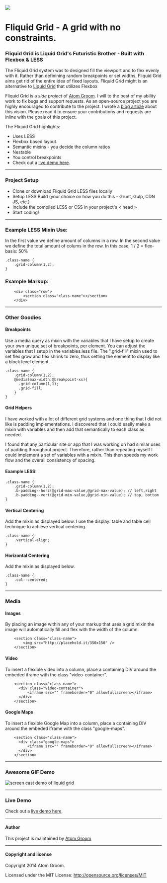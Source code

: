 
![](http://atomgroomdesign.github.io/fliquid-grid/img/fliquid-Grid-Logo.png)

# Fliquid Grid - A grid with no constraints.

### Fliquid Grid is Liquid Grid's Futuristic Brother - Built with Flexbox & LESS

The Fliquid Grid system was to designed fill the viewport and to flex evenly with it. Rather than definining random breakpoints or set widths, Fliquid Grid aims get rid of the entire idea of fixed layouts. Fliquid Grid might is an alternative to [Liquid Grid](http://atomgroomdesign.github.io/liquid-grid/) that utilizes Flexbox

Fliquid Grid is a _side project_ of [Atom Groom](http://www.atomgroom.com). I will to the best of my ability work to fix bugs and support requests.  As an open-source project you are highly encouraged to contribute to the project.  I wrote a [blog article](http://www.atomgroom.com/thoughts/the-return-of-full-width-design) about this vision.  Please read it to ensure your contributions and requests are inline with the goals of this project.

The Fliquid Grid highlights:

*   Uses LESS
*   Flexbox based layout.
*   Semantic mixins - you decide the column ratios
*   Nestable
*   You control breakpoints
*   Check out a [live demo here](http://atomgroomdesign.github.io/liquid-grid/demo/).


* * *

### Project Setup 

* Clone or download Fliquid Grid LESS files locally
* Setup LESS Build (your choice on how you do this - Grunt, Gulp, CDN JS, etc.)
* Include the compiled LESS or CSS in your project's < head > 
* Start coding!

* * *

### Example LESS Mixin Use:

In the first value we define amount of columns in a row.  In the second value we define the total amount of colums in the row.  In this case, 1 / 2 = flex-basis: 50%

```
.class-name {
	.grid-column(1,2);
}
```

### Example Markup:

```
	<div class="row">
		<section class="class-name"></section>
	</div>
```

* * *

### Other Goodies

#### Breakpoints
Use a media query as mixin with the variables that I have setup to create your own unique set of breakpoints, per element. You can adjust the variables that I setup in the variables.less file. The ".grid-fill" mixin used to set flex grow and flex shrink to zero, thus setting the element to display like a block level element.

```
.class-name {
	.grid-column(1,2);
    @media(max-width:@breakpoint-xs){
      .grid-column(1,1);
      .grid-fill;
    }
}
```

#### Grid Helpers

I have worked with a lot of different grid systems and one thing that I did not like is padding implementations. I discovered that I could easily make a mixin with variables and then add that semantically to each class as needed.

I found that any particular site or app that I was working on had similar uses of padding throughout project.  Therefore, rather than repeating myself I could implement a set of variables with a mixin. This then speeds my work flow and the overall consistency of spacing.

#### Example LESS:

```
.class-name {
	.grid-column(1,2);
	.b-padding--horz(@grid-max-value,@grid-max-value); // left,right
	.b-padding--vert(@grid-min-value,@grid-min-value); // top, bottom
}
```

#### Vertical Centering

Add the mixin as displayed below. I use the display: table and table cell technique to achieve vertical centering. 

```
.class-name {
	.vertical-align;
}
```

#### Horizontal Centering

Add the mixin as displayed below. 

```
.class-name {
	.col--centered;
}
```

* * *

### Media

#### Images

By placing an image within any of your markup that uses a grid mixin the image will automatically fill and flex with the width of the column.

```
	<section class="class-name">
		<img src="http://placehold.it/350x150" />
	</section>
```

#### Video

To insert a flexible video into a column, place a containing DIV around the embeded iframe with the class "video-container".

```
	<section class="class-name">
      <div class="video-container">
          <iframe src="" frameborder="0" allowfullscreen></iframe>
      </div>
    </section>
```

#### Google Maps

To insert a flexible Google Map into a column, place a containing DIV around the embeded iframe with the class "google-maps".

```
	<section class="class-name">
      <div class="google-maps">
          <iframe src="" frameborder="0" allowfullscreen></iframe>
      </div>
    </section>
```    

* * *

### Awesome GIF Demo

![screen cast demo of liquid grid](http://atomgroomdesign.github.io/fliquid-grid/img/liquid-grid-screencast.gif)

* * *

### Live Demo
Check out a [live demo here](http://atomgroomdesign.github.io/fliquid-grid/demo/).

* * *


#### Author

This project is maintained by [Atom Groom](https://github.com/atomgroomdesign)

* * *

#### Copyright and license

Copyright 2014 Atom Groom.

Licensed under the MIT License:
http://opensource.org/licenses/MIT
    